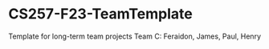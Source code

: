 # CS257-F23-TeamTemplate
Template for long-term team projects
Team C: Feraidon, James, Paul, Henry 
